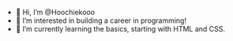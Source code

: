 - 👋 Hi, I’m @Hoochiekooo
- 👀 I’m interested in building a career in programming!
- 🌱 I’m currently learning the basics, starting with HTML and CSS. 

<!---
Hoochiekooo/Hoochiekooo is a ✨ special ✨ repository because its `README.md` (this file) appears on your GitHub profile.
You can click the Preview link to take a look at your changes.
--->
